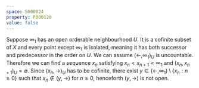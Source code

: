 ```yaml
---
space: S000024
property: P000120
value: false
---
```


Suppose $\infty_1$ has an open orderable neighbourhood $U$.
It is a cofinite subset of $X$ and every point except $\infty_1$ is isolated,
meaning it has both successor and predecessor in the order on $U$. We can assume $(\leftarrow,\infty_1)_U$ is uncountable.
Therefore we can find a sequence $x_n$ satisfying $x_n < x_{n+1} <\infty_1$ and $(x_n,x_{n+1})_U=\emptyset$. Since $(x_n,\rightarrow)_U$ has to be cofinite, there exist $y\in (\leftarrow,\infty_1)\setminus\{x_n:n\geq 0\}$ such that $x_n\notin (y,\rightarrow)$ for $n\geq 0$, henceforth $(y,\rightarrow)$ is not open.
